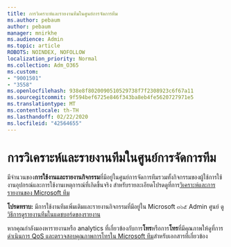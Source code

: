 ```yaml
---
title: การวิเคราะห์และรายงานทีมในศูนย์การจัดการทีม
ms.author: pebaum
author: pebaum
manager: mnirkhe
ms.audience: Admin
ms.topic: article
ROBOTS: NOINDEX, NOFOLLOW
localization_priority: Normal
ms.collection: Adm_O365
ms.custom:
- "9001501"
- "3558"
ms.openlocfilehash: 938e8f8020090510529738f7f2308923c6f67a11
ms.sourcegitcommit: 9f594bef6725e846f343ba8eb4fe5620727971e5
ms.translationtype: MT
ms.contentlocale: th-TH
ms.lasthandoff: 02/22/2020
ms.locfileid: "42564655"
---
```

# <a name="teams-analytics-and-reports-in-the-teams-admin-center"></a>การวิเคราะห์และรายงานทีมในศูนย์การจัดการทีม

มีจำนวนของ**การใช้งานและรายงานกิจกรรม**ที่มีอยู่ในศูนย์การจัดการทีมรวมทั้งกิจกรรมของผู้ใช้การใช้งานอุปกรณ์และการใช้งานเหตุการณ์ที่เกิดขึ้นจริง สำหรับรายละเอียดโปรดดูที่การ[วิเคราะห์และการรายงานของ Microsoft ทีม](https://docs.microsoft.com/microsoftteams/teams-analytics-and-reports/teams-reporting-reference)

**โปรดทราบ:** มีการใช้งานทีมเพิ่มเติมและรายงานกิจกรรมที่มีอยู่ใน Microsoft ๓๖๕ Admin ศูนย์ ดู[วิธีการดูรายงานทีมในแดชบอร์ดของรายงาน](https://docs.microsoft.com/microsoftteams/teams-activity-reports#how-to-view-the-teams-reports-in-the-reports-dashboard)

หากคุณกำลังมองหารายงานหรือ analytics ที่เกี่ยวข้องกับการ**โทร**หรือการ**โทร**ที่มีคุณภาพให้ดูที่การ[ดำเนินการ QoS และตรวจสอบคุณภาพการโทรใน Microsoft ทีม](https://docs.microsoft.com/microsoftteams/monitor-call-quality-qos)สำหรับเอกสารที่เกี่ยวข้อง

